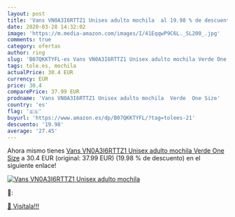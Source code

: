 ```yaml
---
layout: post
title: 'Vans VN0A3I6RTTZ1 Unisex adulto mochila  al 19.98 % de descuento'
date: 2020-03-28 14:32:02
image: 'https://m.media-amazon.com/images/I/41EqqwP9C6L._SL200_.jpg'
comments: true
category: ofertas
author: ring
slug: 'B07QKKTYFL-es Vans VN0A3I6RTTZ1 Unisex adulto mochila Verde One Size'
tags: tole.es, mochila
actualPrice: 30.4 EUR
currency: EUR
price: 30.4
comparePrice: 37.99 EUR
prodname: 'Vans VN0A3I6RTTZ1 Unisex adulto mochila  Verde  One Size'
country: 'es'
flag: '🇪🇸'
buyurl: 'https://www.amazon.es/dp/B07QKKTYFL/?tag=tolees-21'
descuento: '19.98'
average: '27.45'
---
```


Ahora mismo tienes [Vans VN0A3I6RTTZ1 Unisex adulto mochila  Verde  One Size](https://www.amazon.es/dp/B07QKKTYFL/?tag=tolees-21) a 30.4 EUR (original: 37.99 EUR) (19.98 %  de descuento) en el siguiente enlace!

[![Vans VN0A3I6RTTZ1 Unisex adulto mochila ](https://m.media-amazon.com/images/I/41EqqwP9C6L._SL200_.jpg)](https://www.amazon.es/dp/B07QKKTYFL/?tag=tolees-21)

🔎:


[🛒 Visítala!!!](https://www.amazon.es/dp/B07QKKTYFL/?tag=tolees-21)
